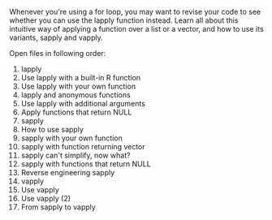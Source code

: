 Whenever you're using a for loop, you may want to revise your code to see whether you can use the lapply function instead. Learn all about this intuitive way of 
applying a function over a list or a vector, and how to use its variants, sapply and vapply.

Open files in following order:
1) lapply
2) Use lapply with a built-in R function
3) Use lapply with your own function
4) lapply and anonymous functions
5) Use lapply with additional arguments
6) Apply functions that return NULL
7) sapply
8) How to use sapply
9) sapply with your own function
10) sapply with function returning vector
11) sapply can't simplify, now what?
12) sapply with functions that return NULL
13) Reverse engineering sapply
14) vapply
15) Use vapply
16) Use vapply (2)
17) From sapply to vapply
